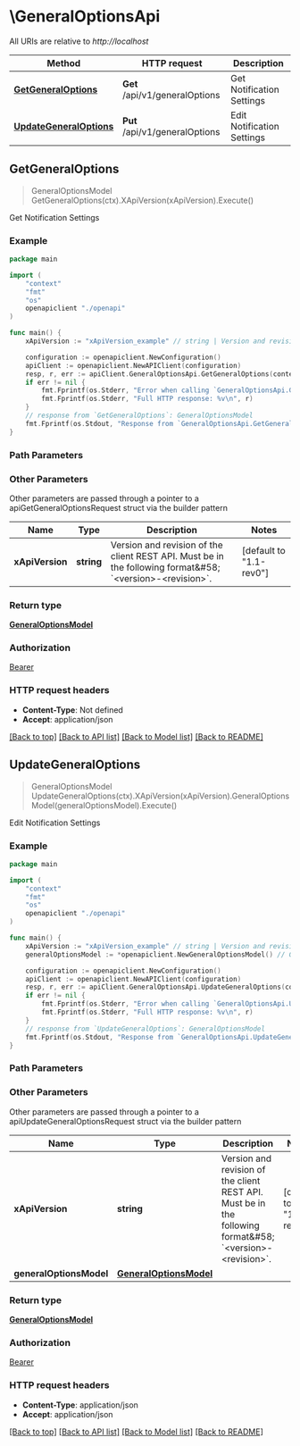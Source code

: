 # \GeneralOptionsApi

All URIs are relative to *http://localhost*

Method | HTTP request | Description
------------- | ------------- | -------------
[**GetGeneralOptions**](GeneralOptionsApi.md#GetGeneralOptions) | **Get** /api/v1/generalOptions | Get Notification Settings
[**UpdateGeneralOptions**](GeneralOptionsApi.md#UpdateGeneralOptions) | **Put** /api/v1/generalOptions | Edit Notification Settings



## GetGeneralOptions

> GeneralOptionsModel GetGeneralOptions(ctx).XApiVersion(xApiVersion).Execute()

Get Notification Settings



### Example

```go
package main

import (
    "context"
    "fmt"
    "os"
    openapiclient "./openapi"
)

func main() {
    xApiVersion := "xApiVersion_example" // string | Version and revision of the client REST API. Must be in the following format&#58; `<version>-<revision>`. (default to "1.1-rev0")

    configuration := openapiclient.NewConfiguration()
    apiClient := openapiclient.NewAPIClient(configuration)
    resp, r, err := apiClient.GeneralOptionsApi.GetGeneralOptions(context.Background()).XApiVersion(xApiVersion).Execute()
    if err != nil {
        fmt.Fprintf(os.Stderr, "Error when calling `GeneralOptionsApi.GetGeneralOptions``: %v\n", err)
        fmt.Fprintf(os.Stderr, "Full HTTP response: %v\n", r)
    }
    // response from `GetGeneralOptions`: GeneralOptionsModel
    fmt.Fprintf(os.Stdout, "Response from `GeneralOptionsApi.GetGeneralOptions`: %v\n", resp)
}
```

### Path Parameters



### Other Parameters

Other parameters are passed through a pointer to a apiGetGeneralOptionsRequest struct via the builder pattern


Name | Type | Description  | Notes
------------- | ------------- | ------------- | -------------
 **xApiVersion** | **string** | Version and revision of the client REST API. Must be in the following format&amp;#58; &#x60;&lt;version&gt;-&lt;revision&gt;&#x60;. | [default to &quot;1.1-rev0&quot;]

### Return type

[**GeneralOptionsModel**](GeneralOptionsModel.md)

### Authorization

[Bearer](../README.md#Bearer)

### HTTP request headers

- **Content-Type**: Not defined
- **Accept**: application/json

[[Back to top]](#) [[Back to API list]](../README.md#documentation-for-api-endpoints)
[[Back to Model list]](../README.md#documentation-for-models)
[[Back to README]](../README.md)


## UpdateGeneralOptions

> GeneralOptionsModel UpdateGeneralOptions(ctx).XApiVersion(xApiVersion).GeneralOptionsModel(generalOptionsModel).Execute()

Edit Notification Settings



### Example

```go
package main

import (
    "context"
    "fmt"
    "os"
    openapiclient "./openapi"
)

func main() {
    xApiVersion := "xApiVersion_example" // string | Version and revision of the client REST API. Must be in the following format&#58; `<version>-<revision>`. (default to "1.1-rev0")
    generalOptionsModel := *openapiclient.NewGeneralOptionsModel() // GeneralOptionsModel | 

    configuration := openapiclient.NewConfiguration()
    apiClient := openapiclient.NewAPIClient(configuration)
    resp, r, err := apiClient.GeneralOptionsApi.UpdateGeneralOptions(context.Background()).XApiVersion(xApiVersion).GeneralOptionsModel(generalOptionsModel).Execute()
    if err != nil {
        fmt.Fprintf(os.Stderr, "Error when calling `GeneralOptionsApi.UpdateGeneralOptions``: %v\n", err)
        fmt.Fprintf(os.Stderr, "Full HTTP response: %v\n", r)
    }
    // response from `UpdateGeneralOptions`: GeneralOptionsModel
    fmt.Fprintf(os.Stdout, "Response from `GeneralOptionsApi.UpdateGeneralOptions`: %v\n", resp)
}
```

### Path Parameters



### Other Parameters

Other parameters are passed through a pointer to a apiUpdateGeneralOptionsRequest struct via the builder pattern


Name | Type | Description  | Notes
------------- | ------------- | ------------- | -------------
 **xApiVersion** | **string** | Version and revision of the client REST API. Must be in the following format&amp;#58; &#x60;&lt;version&gt;-&lt;revision&gt;&#x60;. | [default to &quot;1.1-rev0&quot;]
 **generalOptionsModel** | [**GeneralOptionsModel**](GeneralOptionsModel.md) |  | 

### Return type

[**GeneralOptionsModel**](GeneralOptionsModel.md)

### Authorization

[Bearer](../README.md#Bearer)

### HTTP request headers

- **Content-Type**: application/json
- **Accept**: application/json

[[Back to top]](#) [[Back to API list]](../README.md#documentation-for-api-endpoints)
[[Back to Model list]](../README.md#documentation-for-models)
[[Back to README]](../README.md)

